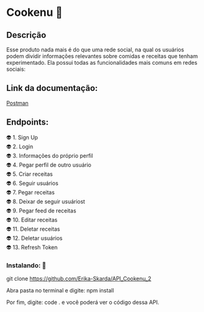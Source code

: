 # Cookenu :rocket:

## Descrição

Esse produto nada mais é do que uma rede social, na qual os usuários podem dividir informações relevantes sobre comidas e receitas que tenham experimentado. Ela possui todas as funcionalidades mais comuns em redes sociais:

## Link da documentação:

[Postman](https://documenter.getpostman.com/view/10904258/T17AkBfd?version=latest)


## Endpoints:

:alien: 1. Sign Up</br>
:alien: 2. Login</br>
:alien: 3. Informações do próprio perfil</br>
:alien: 4. Pegar perfil de outro usuário</br>
:alien: 5. Criar receitas</br>
:alien: 6. Seguir usuários</br>
:alien: 7. Pegar receitas</br>
:alien: 8. Deixar de seguir usuáriost</br>
:alien: 9. Pegar feed de receitas</br> 
:alien: 10. Editar receitas</br>
:alien: 11. Deletar receitas</br>
:alien: 12. Deletar usuários</br>
:alien: 13. Refresh Token</br>


### Instalando: :floppy_disk:

git clone https://github.com/Erika-Skarda/API_Cookenu_2

Abra pasta no terminal e digite: npm install

Por fim, digite: code . e você poderá ver o código dessa API.
